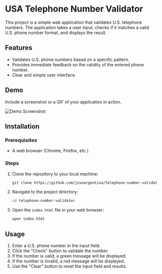 # USA Telephone Number Validator

This project is a simple web application that validates U.S. telephone numbers. The application takes a user input, checks if it matches a valid U.S. phone number format, and displays the result.

## Features

- Validates U.S. phone numbers based on a specific pattern.
- Provides immediate feedback on the validity of the entered phone number.
- Clear and simple user interface.

## Demo

Include a screenshot or a GIF of your application in action.

![Demo Screenshot](path/to/screenshot.png)

## Installation

### Prerequisites

- A web browser (Chrome, Firefox, etc.)

### Steps

1. Clone the repository to your local machine:
    ```bash
    git clone https://github.com/joseargentina/telephone-number-validator.git
    ```

2. Navigate to the project directory:
    ```bash
    cd telephone-number-validator
    ```

3. Open the `index.html` file in your web browser:
    ```bash
    open index.html
    ```

## Usage

1. Enter a U.S. phone number in the input field.
2. Click the "Check" button to validate the number.
3. If the number is valid, a green message will be displayed.
4. If the number is invalid, a red message will be displayed.
5. Use the "Clear" button to reset the input field and results.